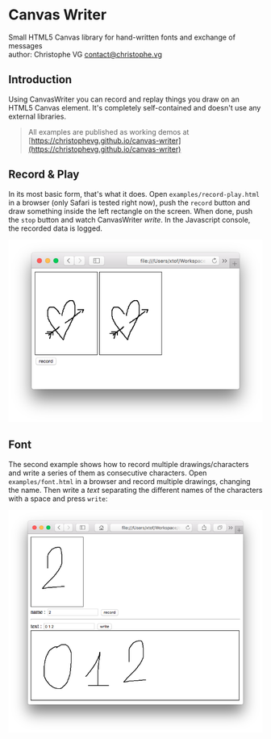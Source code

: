 # Canvas Writer
Small HTML5 Canvas library for hand-written fonts and exchange of messages  
author: Christophe VG <contact@christophe.vg>

## Introduction

Using CanvasWriter you can record and replay things you draw on an HTML5 Canvas element. It's completely self-contained and doesn't use any external libraries.

> All examples are published as working demos at [https://christophevg.github.io/canvas-writer](https://christophevg.github.io/canvas-writer)

## Record & Play

In its most basic form, that's what it does. Open `examples/record-play.html` in a browser (only Safari is tested right now), push the `record` button and draw something inside the left rectangle on the screen. When done, push the `stop` button and watch CanvasWriter _write_. In the Javascript console, the recorded data is logged.

![Record & Play](assets/record-play.png)

## Font

The second example shows how to record multiple drawings/characters and write a series of them as consecutive characters. Open `examples/font.html` in a browser and record multiple drawings, changing the name. Then write a _text_ separating the different names of the characters with a space and press `write`:

![Font](assets/font.png)
